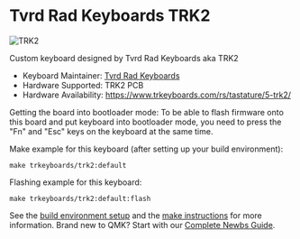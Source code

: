 # Tvrd Rad Keyboards TRK2

![TRK2](https://i.imgur.com/iO2zIIT.jpeg)

Custom keyboard designed by Tvrd Rad Keyboards aka TRK2

* Keyboard Maintainer: [Tvrd Rad Keyboards](https://www.trkeyboards.com)
* Hardware Supported: TRK2 PCB
* Hardware Availability: https://www.trkeyboards.com/rs/tastature/5-trk2/

Getting the board into bootloader mode:
To be able to flash firmware onto this board and put keyboard into bootloader mode, you need to press the "Fn" and "Esc" keys on the keyboard at the same time.

Make example for this keyboard (after setting up your build environment):

    make trkeyboards/trk2:default

Flashing example for this keyboard:

    make trkeyboards/trk2:default:flash

See the [build environment setup](https://docs.qmk.fm/#/getting_started_build_tools) and the [make instructions](https://docs.qmk.fm/#/getting_started_make_guide) for more information. Brand new to QMK? Start with our [Complete Newbs Guide](https://docs.qmk.fm/#/newbs).
